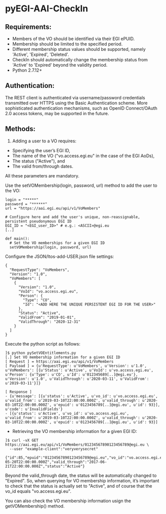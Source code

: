 # pyEGI-AAI-CheckIn

## Requirements:
* Members of the VO should be identified via their EGI ePUID.
* Membership should be limited to the specified period.
* Different membership status values should be supported, namely 'Active', 'Expired', 'Deleted'.
* CheckIn should automatically change the membership status from 'Active' to 'Expired' beyond the validity period.
* Python 2.7.12+

## Authentication:
The REST client is authenticated via username/password credentials transmitted over HTTPS using the Basic Authentication scheme. More sophisticated authentication mechanisms, such as OpenID Connect/OAuth 2.0 access tokens, may be supported in the future.

## Methods:
1. Adding a user to a VO requires:
* Specifying the user’s EGI ID, 
* The name of the VO ("vo.access.egi.eu" in the case of the EGI AoDs), 
* The status ("Active"), and 
* The valid from/through dates. 

All these parameters are mandatory. 

Use the setVOMembership(login, password, url) method to add the user to the VO:

```
login = "*****"
password = "******"
url = "https://aai.egi.eu/api/v1/VoMembers"

# Configure here and add the user's unique, non-reassignable, persistent pseudonymous EGI ID
EGI_ID = "<EGI_user_ID>" # e.g.: <ASCII>@egi.eu
[..]

def main():
  # Set the VO memberships for a given EGI ID
  setVOMembership(login, password, url)
```

Configure the JSON/ltos-add-USER.json file settings:

```
{
  "RequestType": "VoMembers",
  "Version": "1.0",
  "VoMembers": [
    {
      "Version": "1.0",
      "VoId": "vo.access.egi.eu",
      "Person": {
        "Type": "CO",
        "Id": "<ADD HERE THE UNIQUE PERSISTENT EGI ID FOR THE USER>" 
      },
      "Status": "Active",
      "ValidFrom": "2019-01-01",
      "ValidThrough": "2020-12-31"
    }
  ]
}
```

Execute the python script as follows:

```
]$ python pySetVOEntitlements.py
[.] Set VO membership information for a given EGI ID
[ Request ] = https://aai.egi.eu/api/v1/VoMembers
[ Payload ] = {u'RequestType': u'VoMembers', u'Version': u'1.0', u'VoMembers': [{u'Status': u'Active', u'VoId': u'vo.access.egi.eu', u'Person': {u'Type': u'CO', u'Id': u'012345689[..]@egi.eu'}, u'Version': u'1.0', u'ValidThrough': u'2020-03-11', u'ValidFrom': u'2019-03-11'}]}

[ Response ]
- {u'message': [{u'status': u'Active', u'vo_id': u'vo.access.egi.eu', u'valid_from': u'2019-03-10T22:00:00.000Z', u'valid_through': u'2020-03-10T22:00:00.000Z', u'epuid': u'0123456789[..]@egi.eu', u'id': 93}], u'code': u'InvalidFields'}
- [{u'status': u'Active', u'vo_id': u'vo.access.egi.eu', u'valid_from': u'2019-03-10T22:00:00.000Z', u'valid_through': u'2020-03-10T22:00:00.000Z', u'epuid': u'0123456789[..]@egi.eu', u'id': 93}]
```

* Retrieving the VO membership information for a given EGI ID:

```
]$ curl -vX GET https://aai.egi.eu/api/v1/VoMembers/01234567890123456789@egi.eu \
  --user "example-client":"veryverysecret"

{"id":85,"epuid":"01234567890123456789@egi.eu","vo_id":"vo.access.egi.eu","valid_from":"2017-05-20T22:00:00.000Z","valid_through":"2017-06-21T22:00:00.000Z","status":"Active"}
```
Beyond the valid_through date, the status will be automatically changed to "Expired". So, when querying for VO membership information, it’s important to check that the status is actually set to "Active", and of course that the vo_id equals "vo.access.egi.eu".

You can also check the VO membership information usign the getVOMembership() method.
